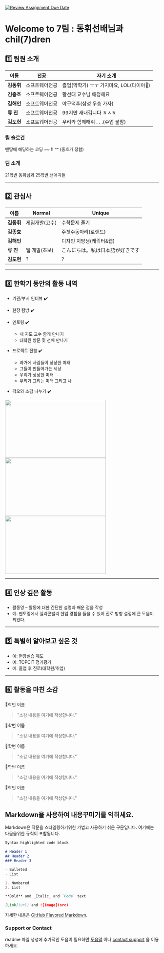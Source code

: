 [![Review Assignment Due Date](https://classroom.github.com/assets/deadline-readme-button-22041afd0340ce965d47ae6ef1cefeee28c7c493a6346c4f15d667ab976d596c.svg)](https://classroom.github.com/a/74LBcwD_)
# Welcome to 7팀 : 동휘선배님과 chil(7)dren

## 1️⃣ 팀원 소개

| **이름** | **전공** | **자기 소개** |
| --- | --- | --- |
| **김동휘** | 소프트웨어전공 | 졸업(막학기) ㅜㅜ 가지마요, LOL(다이아💎) |
| **김종호** | 소프트웨어전공 | 황선태 교수님 애정해요 |
| **김해인** | 소프트웨어전공 | 야구덕후(삼성 우승 가자) |
| **류 진** | 소프트웨어전공 | 99지만 새내깁니다 ㅎㅅㅎ |
| **김도현** | 소프트웨어전공 | 우리와 함께해줘 . . .(수업 불참) |


### 팀 슬로건

맨땅에 해딩하는 코딩 ~~ !! *^^* (종호가 정함)

### 팀 소개

21학번 동휘님과 25학번 샌애긔들 

***

## 2️⃣ 관심사
| **이름** | **Normal** | **Unique** |
| --- | --- | --- |
| **김동휘** | 게임개발(고수) | 수학문제 풀기 |
| **김종호** |  | 주짓수동아리(로랜드) |
| **김해인** |  | 디자인 지망생(캐릭터&웹) |
| **류 진** | 웹 개발(초보) | こんにちは。私は日本語が好きです |
| **김도현** | ? | ? |

***

## 3️⃣ 한학기 동안의 활동 내역 

- 기관/부서 인터뷰 ✔️  

- 현장 탐방 ✔️  

- 멘토링 ✔️  
  - 내 지도 교수 함게 만나기
  - 대학원 방문 및 선배 만나기

- 프로젝트 진행 ✔️  
  - 과거에 사람들이 상상한 미래
  - 그들이 만들어가는 세상
  - 우리가 상상한 미래
  - 우리가 그리는 미래 그리고 나

- 각오와 소감 나누기 ✔️  


<!-- 활동 사진 추가 예시 -->
<img src="https://pixnio.com/free-images/2017/08/14/2017-08-14-13-09-09-960x651.jpg?text=활동사진1" width="330" height="190"/>
<img src="https://pixnio.com/free-images/2017/08/14/2017-08-14-20-51-02-960x640.jpg?text=활동사진2" width="330" height="190"/>
<img src="https://pixnio.com/free-images/2017/08/15/2017-08-15-10-05-39-960x640.jpg?text=활동사진3" width="330" height="190"/>

***

## 4️⃣ 인상 깊은 활동

- 활동명 – 활동에 대한 간단한 설명과 배운 점을 작성  
- 예: 멘토링에서 실리콘밸리 현업 경험을 들을 수 있어 진로 방향 설정에 큰 도움이 되었다.  

***

## 5️⃣ 특별히 알아보고 싶은 것
- 예: 현장실습 제도
- 예: TOPCIT 정기평가
- 예: 졸업 후 진로(대학원/취업)

***

## 6️⃣ 활동을 마친 소감

🔗학번 이름  
> "소감 내용을 여기에 작성합니다."

🔗학번 이름  
> "소감 내용을 여기에 작성합니다."

🔗학번 이름  
> "소감 내용을 여기에 작성합니다."

🔗학번 이름  
> "소감 내용을 여기에 작성합니다."

🔗학번 이름  
> "소감 내용을 여기에 작성합니다."


## Markdown을 사용하여 내용꾸미기를 익히세요.

Markdown은 작문을 스타일링하기위한 가볍고 사용하기 쉬운 구문입니다. 여기에는 다음을위한 규칙이 포함됩니다.

```markdown
Syntax highlighted code block

# Header 1
## Header 2
### Header 3

- Bulleted
- List

1. Numbered
2. List

**Bold** and _Italic_ and `Code` text

[Link](url) and ![Image](src)
```

자세한 내용은 [GitHub Flavored Markdown](https://guides.github.com/features/mastering-markdown/).

### Support or Contact

readme 파일 생성에 추가적인 도움이 필요하면 [도움말](https://help.github.com/articles/about-readmes/) 이나 [contact support](https://github.com/contact) 을 이용하세요.

